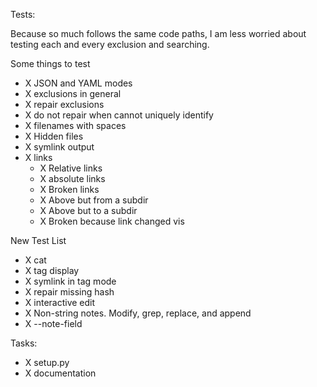 Tests:

Because so much follows the same code paths, I am less worried about testing each and every exclusion and searching.

Some things to test

- X JSON and YAML modes
- X exclusions in general
- X repair exclusions
- X do not repair when cannot uniquely identify
- X filenames with spaces
- X Hidden files
- X symlink output
- X links
    - X Relative links
    - X absolute links
    - X Broken links
    - X Above but from a subdir
    - X Above but to a subdir
    - X Broken because link changed vis
    
New Test List

- X cat
- X tag display
- X symlink in tag mode
- X repair missing hash
- X interactive edit
- X Non-string notes. Modify, grep, replace, and append
- X --note-field


Tasks:

- X setup.py
- X documentation